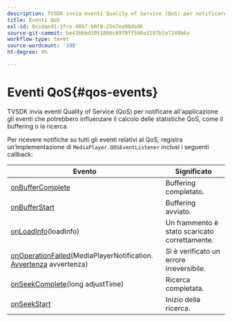 ```yaml
---
description: TVSDK invia eventi Quality of Service (QoS) per notificare all'applicazione gli eventi che potrebbero influenzare il calcolo delle statistiche QoS, come il buffering o la ricerca.
title: Eventi QoS
exl-id: 0ccdaed1-1fce-46b7-b0f0-25e7ea98da86
source-git-commit: be43bbbd1051886c8979ff590a3197b2a7249b6a
workflow-type: tm+mt
source-wordcount: '198'
ht-degree: 0%

---
```


# Eventi QoS{#qos-events}

TVSDK invia eventi Quality of Service (QoS) per notificare all&#39;applicazione gli eventi che potrebbero influenzare il calcolo delle statistiche QoS, come il buffering o la ricerca.

Per ricevere notifiche su tutti gli eventi relativi al QoS, registra un’implementazione di `MediaPlayer.QOSEventListener` inclusi i seguenti callback:

| Evento | Significato |
|---|---|
| [onBufferComplete](https://help.adobe.com/en_US/primetime/api/psdk/javadoc_1.4/com/adobe/mediacore/MediaPlayer.QOSEventListener.html#onBufferComplete()) | Buffering completato. |
| [onBufferStart](https://help.adobe.com/en_US/primetime/api/psdk/javadoc_1.4/com/adobe/mediacore/MediaPlayer.QOSEventListener.html#onBufferStart()) | Buffering avviato. |
| [onLoadInfo](https://help.adobe.com/en_US/primetime/api/psdk/javadoc_1.4/com/adobe/mediacore/MediaPlayer.QOSEventListener.html#onLoadInfo(com.adobe.mediacore.qos.LoadInfo))(loadInfo) | Un frammento è stato scaricato correttamente. |
| [onOperationFailed](https://help.adobe.com/en_US/primetime/api/psdk/javadoc_1.4/com/adobe/mediacore/MediaPlayer.QOSEventListener.html)(MediaPlayerNotification. [Avvertenza](https://help.adobe.com/en_US/primetime/api/psdk/javadoc_1.4/com/adobe/mediacore/MediaPlayerNotification.Warning.html) avvertenza) | Si è verificato un errore irreversibile. |
| [onSeekComplete](https://help.adobe.com/en_US/primetime/api/psdk/javadoc_1.4/com/adobe/mediacore/MediaPlayer.QOSEventListener.html#onSeekComplete(long))(long adjustTime) | Ricerca completata. |
| [onSeekStart](https://help.adobe.com/en_US/primetime/api/psdk/javadoc_1.4/com/adobe/mediacore/MediaPlayer.QOSEventListener.html#onSeekStart()) | Inizio della ricerca. |
